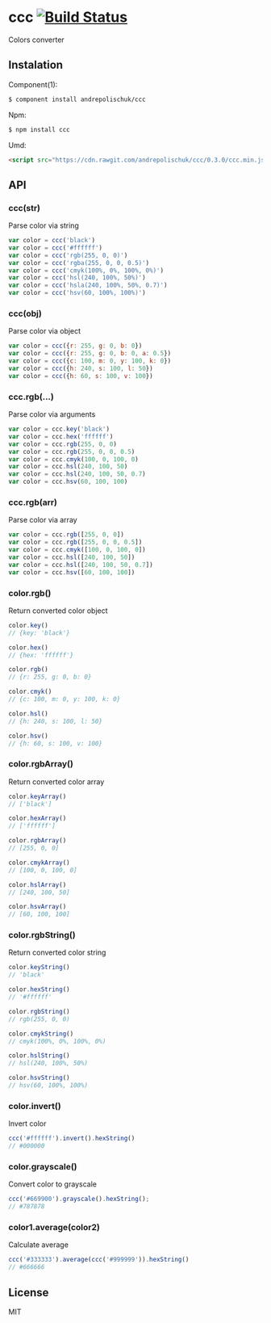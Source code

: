 # ccc [![Build Status](https://travis-ci.org/andrepolischuk/ccc.svg?branch=master)](https://travis-ci.org/andrepolischuk/ccc)

  Colors converter

## Instalation

  Component(1):

```sh
$ component install andrepolischuk/ccc
```

  Npm:

```sh
$ npm install ccc
```

  Umd:

```html
<script src="https://cdn.rawgit.com/andrepolischuk/ccc/0.3.0/ccc.min.js"></script>
```

## API

### ccc(str)

  Parse color via string

```js
var color = ccc('black')
var color = ccc('#ffffff')
var color = ccc('rgb(255, 0, 0)')
var color = ccc('rgba(255, 0, 0, 0.5)')
var color = ccc('cmyk(100%, 0%, 100%, 0%)')
var color = ccc('hsl(240, 100%, 50%)')
var color = ccc('hsla(240, 100%, 50%, 0.7)')
var color = ccc('hsv(60, 100%, 100%)')
```

### ccc(obj)

  Parse color via object

```js
var color = ccc({r: 255, g: 0, b: 0})
var color = ccc({r: 255, g: 0, b: 0, a: 0.5})
var color = ccc({c: 100, m: 0, y: 100, k: 0})
var color = ccc({h: 240, s: 100, l: 50})
var color = ccc({h: 60, s: 100, v: 100})
```

### ccc.rgb(...)

  Parse color via arguments

```js
var color = ccc.key('black')
var color = ccc.hex('ffffff')
var color = ccc.rgb(255, 0, 0)
var color = ccc.rgb(255, 0, 0, 0.5)
var color = ccc.cmyk(100, 0, 100, 0)
var color = ccc.hsl(240, 100, 50)
var color = ccc.hsl(240, 100, 50, 0.7)
var color = ccc.hsv(60, 100, 100)
```

### ccc.rgb(arr)

  Parse color via array

```js
var color = ccc.rgb([255, 0, 0])
var color = ccc.rgb([255, 0, 0, 0.5])
var color = ccc.cmyk([100, 0, 100, 0])
var color = ccc.hsl([240, 100, 50])
var color = ccc.hsl([240, 100, 50, 0.7])
var color = ccc.hsv([60, 100, 100])
```

### color.rgb()

  Return converted color object

```js
color.key()
// {key: 'black'}

color.hex()
// {hex: 'ffffff'}

color.rgb()
// {r: 255, g: 0, b: 0}

color.cmyk()
// {c: 100, m: 0, y: 100, k: 0}

color.hsl()
// {h: 240, s: 100, l: 50}

color.hsv()
// {h: 60, s: 100, v: 100}
```

### color.rgbArray()

  Return converted color array

```js
color.keyArray()
// ['black']

color.hexArray()
// ['ffffff']

color.rgbArray()
// [255, 0, 0]

color.cmykArray()
// [100, 0, 100, 0]

color.hslArray()
// [240, 100, 50]

color.hsvArray()
// [60, 100, 100]
```

### color.rgbString()

  Return converted color string

```js
color.keyString()
// 'black'

color.hexString()
// '#ffffff'

color.rgbString()
// rgb(255, 0, 0)

color.cmykString()
// cmyk(100%, 0%, 100%, 0%)

color.hslString()
// hsl(240, 100%, 50%)

color.hsvString()
// hsv(60, 100%, 100%)
```

### color.invert()

  Invert color

```js
ccc('#ffffff').invert().hexString()
// #000000
```

### color.grayscale()

  Convert color to grayscale

```js
ccc('#669900').grayscale().hexString();
// #787878
```

### color1.average(color2)

  Calculate average

```js
ccc('#333333').average(ccc('#999999')).hexString()
// #666666
```

## License

  MIT
